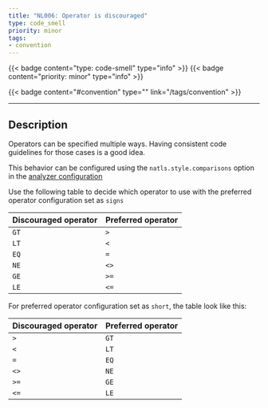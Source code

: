 ```yaml
---
title: "NL006: Operator is discouraged"
type: code_smell
priority: minor
tags:
- convention 
---
```


{{< badge content="type: code-smell" type="info" >}}
{{< badge content="priority: minor" type="info" >}}


{{< badge content="#convention" type="" link="/tags/convention" >}}

---

## Description
Operators can be specified multiple ways. Having consistent code guidelines for those cases is a good idea.

This behavior can be configured using the `natls.style.comparisons` option in the [analyzer configuration](/docs/analyzer-config.md)

Use the following table to decide which operator to use with the preferred operator configuration set as `signs`

| Discouraged operator | Preferred operator |
| --- | --- |
| `GT` | `>` |
| `LT` | `<` |
| `EQ` | `=` |
| `NE` | `<>` |
| `GE` | `>=` |
| `LE` | `<=` |

For preferred operator configuration set as ``short``, the table look like this:

| Discouraged operator | Preferred operator |
| --- | --- |
| `>` | `GT` |
| `<` | `LT` |
| `=` | `EQ` |
| `<>` | `NE` |
| `>=` | `GE` |
| `<=` | `LE` |
